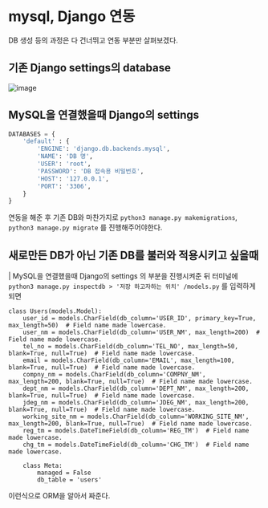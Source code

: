 # mysql, Django 연동
DB 생성 등의 과정은 다 건너뛰고 연동 부분만 살펴보겠다.
## 기존 Django settings의 database
![image](https://github.com/NohGaSeong/Django-RoadMap/assets/82383294/67351a25-94b8-4784-ae82-191583b27a83)
## MySQL을 연결했을때 Django의 settings
```python
DATABASES = {
    'default' : {
        'ENGINE': 'django.db.backends.mysql',
        'NAME': 'DB 명',
        'USER': 'root',
        'PASSWORD': 'DB 접속용 비밀번호',
        'HOST': '127.0.0.1',
        'PORT': '3306',
    }
}
```

연동을 해준 후 기존 DB와 마찬가지로 `python3 manage.py makemigrations`, `python3 manage.py migrate` 를 진행해주어야한다.

## 새로만든 DB가 아닌 기존 DB를 불러와 적용시키고 싶을때
| MySQL을 연결했을때 Django의 settings
의 부분을 진행시켜준 뒤 터미널에 `python3 manage.py inspectdb > '저장 하고자하는 위치' /models.py` 를 입력하게되면
```
class Users(models.Model):
    user_id = models.CharField(db_column='USER_ID', primary_key=True, max_length=50)  # Field name made lowercase.
    user_nm = models.CharField(db_column='USER_NM', max_length=200)  # Field name made lowercase.
    tel_no = models.CharField(db_column='TEL_NO', max_length=50, blank=True, null=True)  # Field name made lowercase.
    email = models.CharField(db_column='EMAIL', max_length=100, blank=True, null=True)  # Field name made lowercase.
    compny_nm = models.CharField(db_column='COMPNY_NM', max_length=200, blank=True, null=True)  # Field name made lowercase.
    dept_nm = models.CharField(db_column='DEPT_NM', max_length=200, blank=True, null=True)  # Field name made lowercase.
    jdeg_nm = models.CharField(db_column='JDEG_NM', max_length=200, blank=True, null=True)  # Field name made lowercase.
    working_site_nm = models.CharField(db_column='WORKING_SITE_NM', max_length=200, blank=True, null=True)  # Field name made lowercase.
    reg_tm = models.DateTimeField(db_column='REG_TM')  # Field name made lowercase.
    chg_tm = models.DateTimeField(db_column='CHG_TM')  # Field name made lowercase.

    class Meta:
        managed = False
        db_table = 'users'
```
이런식으로 ORM을 알아서 짜준다.
